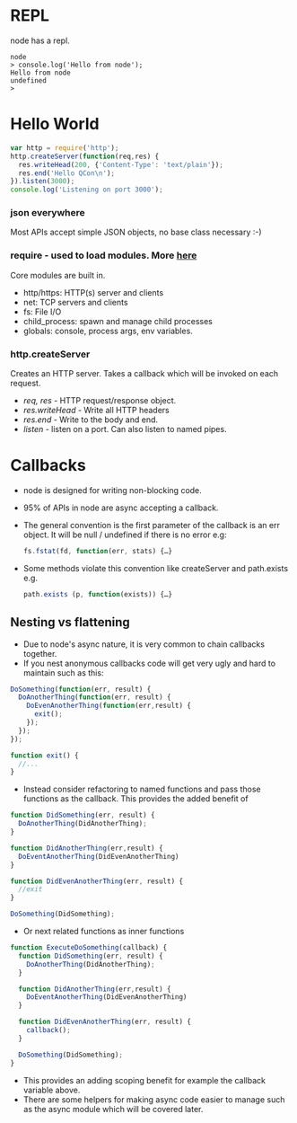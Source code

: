 # REPL
node has a repl.

```text
node
> console.log('Hello from node');
Hello from node
undefined
>
```

# Hello World

```javascript
var http = require('http');
http.createServer(function(req,res) {
  res.writeHead(200, {'Content-Type': 'text/plain'});
  res.end('Hello QCon\n');
}).listen(3000);
console.log('Listening on port 3000');
```
### json everywhere
Most APIs accept simple JSON objects, no base class necessary :-)

### require - used to load modules. More [here](http://nodejs.org/api/)
Core modules are built in.
  * http/https: HTTP(s) server and clients
  * net: TCP servers and clients
  * fs: File I/O
  * child_process: spawn and manage child processes
  * globals: console, process args, env variables.

### http.createServer
Creates an HTTP server. Takes a callback which will be invoked on each request.
* _req, res_ - HTTP request/response object. 
* _res.writeHead_ - Write all HTTP headers
* _res.end_ - Write to the body and end.
* _listen_ - listen on a port. Can also listen to named pipes.

# Callbacks
* node is designed for writing non-blocking code.
* 95% of APIs in node are async accepting a callback.
* The general convention is the first parameter of the callback is an err object. It will be null / undefined if there is no error
e.g:

  ```javascript
  fs.fstat(fd, function(err, stats) {…}
  ```

* Some methods violate this convention like createServer and path.exists e.g.

  ```javascript
  path.exists (p, function(exists)) {…}
  ```

## Nesting vs flattening
* Due to node's async nature, it is very common to chain callbacks together.
* If you nest anonymous callbacks code will get very ugly and hard to maintain such as this:

```javascript
DoSomething(function(err, result) {
  DoAnotherThing(function(err, result) {
    DoEvenAnotherThing(function(err,result) {
      exit();
    });
  });
});

function exit() {
  //...
}
```

* Instead consider refactoring to named functions and pass those functions as the callback. This provides the added benefit of 

```javascript
function DidSomething(err, result) {
  DoAnotherThing(DidAnotherThing);
}

function DidAnotherThing(err,result) {
  DoEventAnotherThing(DidEvenAnotherThing)
}

function DidEvenAnotherThing(err, result) {
  //exit
}

DoSomething(DidSomething);
```

* Or next related functions as inner functions

```javascript
function ExecuteDoSomething(callback) {
  function DidSomething(err, result) {
    DoAnotherThing(DidAnotherThing);
  }

  function DidAnotherThing(err,result) {
    DoEventAnotherThing(DidEvenAnotherThing)
  }

  function DidEvenAnotherThing(err, result) {
    callback();
  }

  DoSomething(DidSomething);
}

```

* This provides an adding scoping benefit for example the callback variable above.
* There are some helpers for making async code easier to manage such as the async module which will be covered later.

